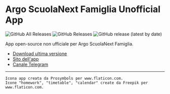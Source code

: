 # Argo ScuolaNext Famiglia Unofficial App
![GitHub All Releases](https://img.shields.io/github/downloads/peppelg/argo_scuolanext_famiglia_unofficial_app/total) 
![GitHub Releases](https://img.shields.io/github/downloads/peppelg/argo_scuolanext_famiglia_unofficial_app/latest/total)
![GitHub release (latest by date)](https://img.shields.io/github/v/release/peppelg/argo_scuolanext_famiglia_unofficial_app)

App open-source non ufficiale per Argo ScuolaNext Famiglia.

- [Download ultima versione](https://github.com/peppelg/argo_scuolanext_famiglia_unofficial_app/releases/latest/download/app-release.apk)
- [Sito dell'app](https://peppelg.space/argo-famiglia)
- [Canale Telegram](https://t.me/scuolanext)


---

    Icona app creata da Prosymbols per www.flaticon.com. 
    Icone "homework", "timetable", "calendar" create da Freepik per www.flaticon.com.